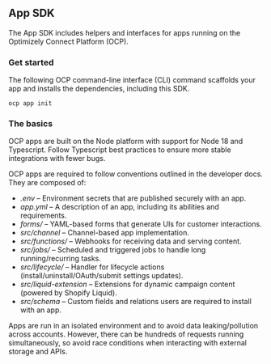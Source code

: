 ## App SDK

The App SDK includes helpers and interfaces for apps running on the Optimizely Connect Platform (OCP).

### Get started

The following OCP command-line interface (CLI) command scaffolds your app and installs the dependencies, including this SDK.

```shell
ocp app init
```

### The basics

OCP apps are built on the Node platform with support for Node 18 and Typescript. Follow Typescript best practices to ensure more stable integrations with fewer bugs.

OCP apps are required to follow conventions outlined in the developer docs. They are composed of:

- _.env_ – Environment secrets that are published securely with an app.
- _app.yml_ – A description of an app, including its abilities and requirements.
- _forms/_ – YAML-based forms that generate UIs for customer interactions.
- _src/channel_ – Channel-based app implementation.
- _src/functions/_ – Webhooks for receiving data and serving content.
- _src/jobs/_ – Scheduled and triggered jobs to handle long running/recurring tasks.
- _src/lifecycle/_ – Handler for lifecycle actions (install/uninstall/OAuth/submit settings updates).
- _src/liquid-extension_ – Extensions for dynamic campaign content (powered by Shopify Liquid).
- _src/schema_ – Custom fields and relations users are required to install with an app.

Apps are run in an isolated environment and to avoid data leaking/pollution across accounts.
However, there can be hundreds of requests running simultaneously, so avoid race conditions when interacting with external storage and APIs.

